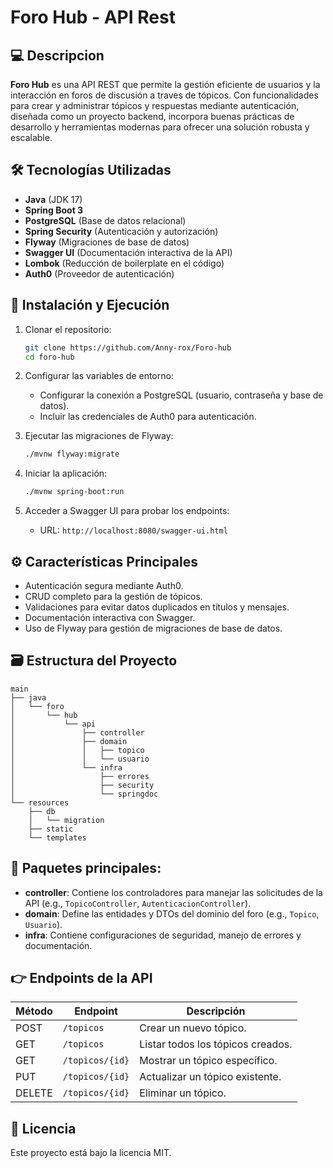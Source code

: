 # Foro Hub - API Rest

## 💻 Descripcion
**Foro Hub** es una API REST que permite la gestión eficiente de usuarios y la interacción en foros de discusión a traves de tópicos. Con funcionalidades para crear y administrar tópicos y respuestas mediante autenticación, diseñada como un proyecto backend, incorpora buenas prácticas de desarrollo y herramientas modernas para ofrecer una solución robusta y escalable.

## 🛠️ Tecnologías Utilizadas 
- **Java** (JDK 17)
- **Spring Boot 3**
- **PostgreSQL** (Base de datos relacional)
- **Spring Security** (Autenticación y autorización)
- **Flyway** (Migraciones de base de datos)
- **Swagger UI** (Documentación interactiva de la API)
- **Lombok** (Reducción de boilerplate en el código)
- **Auth0** (Proveedor de autenticación)

## 🚀 Instalación y Ejecución
1. Clonar el repositorio:
   ```bash
   git clone https://github.com/Anny-rox/Foro-hub
   cd foro-hub
   ```

2. Configurar las variables de entorno:
   - Configurar la conexión a PostgreSQL (usuario, contraseña y base de datos).
   - Incluir las credenciales de Auth0 para autenticación.

3. Ejecutar las migraciones de Flyway:
   ```bash
   ./mvnw flyway:migrate
   ```

4. Iniciar la aplicación:
   ```bash
   ./mvnw spring-boot:run
   ```

5. Acceder a Swagger UI para probar los endpoints:
   - URL: `http://localhost:8080/swagger-ui.html`

## ⚙️ Características Principales
- Autenticación segura mediante Auth0.
- CRUD completo para la gestión de tópicos.
- Validaciones para evitar datos duplicados en títulos y mensajes.
- Documentación interactiva con Swagger.
- Uso de Flyway para gestión de migraciones de base de datos.

## 🗃️ Estructura del Proyecto
```
main
├── java
│   └── foro
│       └── hub
│           └── api
│               ├── controller
│               ├── domain
│               │   ├── topico
│               │   └── usuario
│               └── infra
│                   ├── errores
│                   ├── security
│                   └── springdoc
└── resources
    ├── db
    │   └── migration
    ├── static
    └── templates
```

## 📂 Paquetes principales:
- **controller**: Contiene los controladores para manejar las solicitudes de la API (e.g., `TopicoController`, `AutenticacionController`).
- **domain**: Define las entidades y DTOs del dominio del foro (e.g., `Topico`, `Usuario`).
- **infra**: Contiene configuraciones de seguridad, manejo de errores y documentación.

## 👉 Endpoints de la API
| Método | Endpoint           | Descripción                         |
|--------|--------------------|-------------------------------------|
| POST   | `/topicos`         | Crear un nuevo tópico.              |
| GET    | `/topicos`         | Listar todos los tópicos creados.   |
| GET    | `/topicos/{id}`    | Mostrar un tópico específico.      |
| PUT    | `/topicos/{id}`    | Actualizar un tópico existente.     |
| DELETE | `/topicos/{id}`    | Eliminar un tópico.                 |



## 📝 Licencia
Este proyecto está bajo la licencia MIT. 

